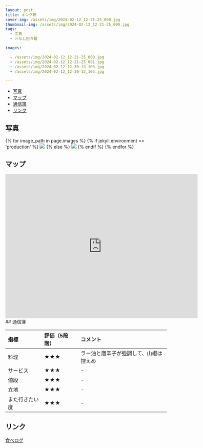 ```yaml
---
layout: post
title: キング軒
cover-img: /assets/img/2024-02-12_12-21-25_000.jpg
thumbnail-img: /assets/img/2024-02-12_12-21-25_000.jpg
tags:
  - 広島
  - 汁なし担々麺

images:  

  - /assets/img/2024-02-12_12-21-25_000.jpg
  - /assets/img/2024-02-12_12-21-25_001.jpg
  - /assets/img/2024-02-12_12-30-13_103.jpg
  - /assets/img/2024-02-12_12-30-13_103.jpg

---
```




<!-- TOC -->

- [写真](#写真)
- [マップ](#マップ)
- [通信簿](#通信簿)
- [リンク](#リンク)

<!-- /TOC -->

## 写真

{% for image_path in page.images %}
{% if jekyll.environment == 'production' %}
<img src="https://raw.githubusercontent.com/taira1117/fukuyama_izakaya/master/{{ image_path }}">
{% else %}
<img src="{{ image_path }}">
{% endif %}
{% endfor %}

## マップ

<iframe src="https://www.google.com/maps/embed?pb=!1m18!1m12!1m3!1d3071.8699795861266!2d132.4572970374675!3d34.3924833166766!2m3!1f0!2f0!3f0!3m2!1i1024!2i768!4f13.1!3m3!1m2!1s0x355aa20ef9ac2adb%3A0x3f2fd10c9e651f29!2z5rGB44Gq44GX5ouF5ouF6bq65bCC6ZaAIOOCreODs-OCsOi7kiDmnKzpgJrlupc!5e0!3m2!1sja!2sjp!4v1707747642122!5m2!1sja!2sjp" width="600" height="450" style="border:0;" allowfullscreen="" loading="lazy" referrerpolicy="no-referrer-when-downgrade"></iframe>
## 通信簿

| 指標 | 評価（5段階） | コメント |
| :------ |:--- | :--- |
| 料理 | ★★★ | ラー油と唐辛子が強調して、山椒は控えめ |
| サービス | ★★★ | - |
| 値段 | ★★★ | - |
| 立地 | ★★★ | - |
| また行きたい度 | ★★★ | - |

## リンク

[食べログ](https://tabelog.com/hiroshima/A3401/A340113/34023098/)